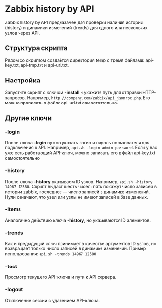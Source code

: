 # Zabbix history by API
Zabbix history by API предназачен для проверки наличия истории (history) и динамики изменений (trends) для одного или нескольких узлов через API.
## Структура скрипта
Рядом со скриптом создаётся директория temp с тремя файлами: api-key.txt, api-tmp.txt и api-url.txt.
## Настройка
Запустите скрипт с ключом **-install** и укажите путь для отправки HTTP-запросов. Например, `http://company.com/zabbix/api_jsonrpc.php`. Его можно прописать в файле api-url.txt самостоятельно.
## Другие ключи
### -login
После ключа **-login** нужно указать логин и пароль пользователя для подключения к API. Например, `api.sh -login admin password`. Если у вас уже есть работающий API-ключ, можно записать его в файл api-key.txt самостоятельно.
### -history
После ключа **-history** указываем ID узлов. Например, `api.sh -history 14967 12580`. Скрипт выдаст шесть чисел: пять покажут число записей в истории zabbix, последнее — число записей в динамике изменений. Нули означают, что узел или узлы не имеют записей в базе данных.
### -items
Аналогично действию ключа **-history**, но указываются ID элементов.
### -trends
Как и предыдущий ключ принимает в качестве аргументов ID узлов, но возвращает только число записей в динамике изменений. Пример использования: `api.sh -trends 14967 12580`
### -test
Просмотр текущего API-ключа и пути к API сервера.
### -logout
Отключение сессии с удалением API-ключа.
